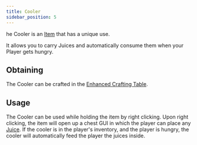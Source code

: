 ```yaml
---
title: Cooler
sidebar_position: 5
---
```


he Cooler is an [Item](Items.md) that has a unique use.

It allows you to carry Juices and automatically consume them when your Player gets hungry.

## Obtaining

The Cooler can be crafted in the [Enhanced Crafting Table](../Basic-Machines/Enhanced-Crafting-Table.md).

## Usage

The Cooler can be used while holding the item by right clicking. Upon right clicking, the item will open up a chest GUI in which the player can place any [Juice](../Food/Juices.md). If the cooler is in the player's inventory, and the player is hungry, the cooler will automatically feed the player the juices inside.
